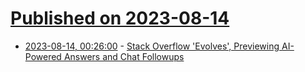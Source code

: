 # [Published on 2023-08-14](index.md)

* [2023-08-14, 00:26:00](https://developers.slashdot.org/story/23/08/14/0023242/stack-overflow-evolves-previewing-ai-powered-answers-and-chat-followups?utm_source=rss1.0mainlinkanon&utm_medium=feed) - [Stack Overflow 'Evolves', Previewing AI-Powered Answers and Chat Followups](https://developers.slashdot.org/story/23/08/14/0023242/stack-overflow-evolves-previewing-ai-powered-answers-and-chat-followups?utm_source=rss1.0mainlinkanon&utm_medium=feed)
